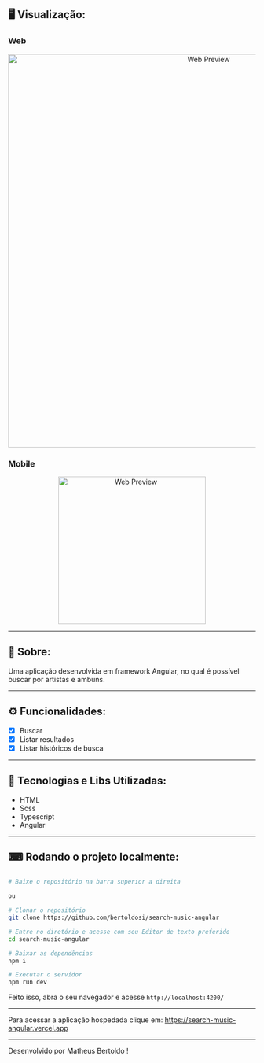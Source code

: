 ## 🖥 Visualização:

### Web

<p align="center">
  <img alt="Web Preview" title="Web-preview" src="https://github.com/bertoldosi/search-music-angular/assets/42129177/9297a04d-b73b-4506-aed1-7a3b1242d428" width="800px">

### Mobile

<p align="center">
  <img alt="Web Preview" title="Web-preview" src="https://github.com/bertoldosi/search-music-angular/assets/42129177/e71269ad-b360-4d4b-8068-fb6541116bd1" width="300px">
  
</p>

---

## 📖 Sobre:

Uma aplicação desenvolvida em framework Angular, no qual é possível buscar por artistas e ambuns.

---

## ⚙️ Funcionalidades:

- [x] Buscar
- [x] Listar resultados
- [x] Listar históricos de busca

---

## 🚀 Tecnologias e Libs Utilizadas:

- HTML
- Scss
- Typescript
- Angular

---

## ⌨ Rodando o projeto localmente:

```bash

# Baixe o repositório na barra superior a direita

ou

# Clonar o repositório
git clone https://github.com/bertoldosi/search-music-angular

# Entre no diretório e acesse com seu Editor de texto preferido
cd search-music-angular

# Baixar as dependências
npm i

# Executar o servidor
npm run dev
```

Feito isso, abra o seu navegador e acesse `http://localhost:4200/`

---

Para acessar a aplicação hospedada clique em: https://search-music-angular.vercel.app

---

Desenvolvido por Matheus Bertoldo !
